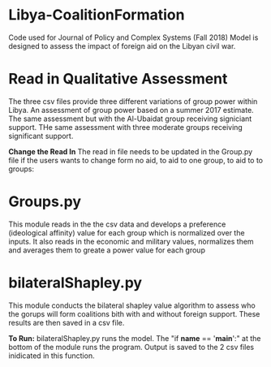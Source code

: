 # Libya-CoalitionFormation
Code used for Journal of Policy and Complex Systems (Fall 2018)
Model is designed to assess the impact of foreign aid on the Libyan civil war. 

# Read in Qualitative Assessment
The three csv files provide three different variations of group power within Libya. An assessment of group power based on a summer 2017 estimate. The same assessment but with the Al-Ubaidat group receiving signiciant support. THe same assessment with three moderate groups receiving significant support.

**Change the Read In**
The read in file needs to be updated in the Group.py file if the users wants to change form no aid, to aid to one group, to aid to to groups: 


# Groups.py
This module reads in the the csv data and develops a preference (ideological affinity) value for each group which is normalized over the inputs. It also reads in the economic and military values, normalizes them and averages them to greate a power value for each group

# bilateralShapley.py
This module conducts the bilateral shapley value algorithm to assess who the gorups will form coalitions bith with and without foreign support. These results are then saved in a csv file.  


**To Run:** bilateralShapley.py runs the model. The "if __name__ == '__main__':" at the bottom of the module runs the program. Output is saved to the
2 csv files inidicated in this function. 